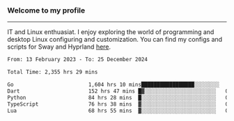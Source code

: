 ### Welcome to my profile

---

IT and Linux enthuasiat. I enjoy exploring the world of programming and desktop Linux configuring and customization. You can find my configs and scripts for Sway and Hyprland [here](https://github.com/uroborosq/mess-of-linux-configurations).

<!-- <div display="block">
 	<img align="left" width="48%" alt="isocalendar" src=".github/metrics/isocalendar_metrics.svg" />
	<img align="center" width="48%" alt="contributions" src=".github/metrics/contributions_metrics.svg" />
	<img align="center" alt="languages" src=".github/metrics/languages_metrics.svg" />
</div> -->

<!-- ![](https://komarev.com/ghpvc/?username=uroborosq&color=success&style=flat-square) -->
<!-- [](https://img.shields.io/github/last-commit/uroborosq/uroborosq?label=Profile%20updated&style=flat-square) -->

<!--START_SECTION:waka-->

```txt
From: 13 February 2023 - To: 25 December 2024

Total Time: 2,355 hrs 29 mins

Go                        1,604 hrs 10 mins█████████████████░░░░░░░░   67.43 %
Dart                      152 hrs 47 mins █▓░░░░░░░░░░░░░░░░░░░░░░░   06.42 %
Python                    84 hrs 28 mins  █░░░░░░░░░░░░░░░░░░░░░░░░   03.55 %
TypeScript                76 hrs 38 mins  ▓░░░░░░░░░░░░░░░░░░░░░░░░   03.22 %
Lua                       68 hrs 55 mins  ▓░░░░░░░░░░░░░░░░░░░░░░░░   02.90 %
```

<!--END_SECTION:waka-->
